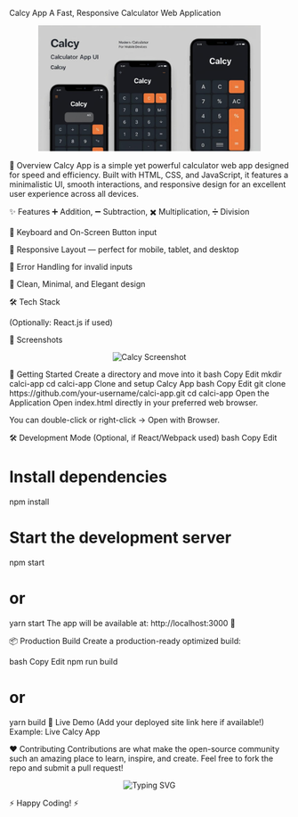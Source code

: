 Calcy App
A Fast, Responsive Calculator Web Application

  <p align="center">
  <img src="./src/calcy-app-screenshot.jpg" alt="Calcy App" width="400" />
</p>



🚀 Overview
Calcy App is a simple yet powerful calculator web app designed for speed and efficiency.
Built with HTML, CSS, and JavaScript, it features a minimalistic UI, smooth interactions, and responsive design for an excellent user experience across all devices.

✨ Features
➕ Addition, ➖ Subtraction, ✖️ Multiplication, ➗ Division

🎹 Keyboard and On-Screen Button input

📱 Responsive Layout — perfect for mobile, tablet, and desktop

🚫 Error Handling for invalid inputs

🎨 Clean, Minimal, and Elegant design

🛠️ Tech Stack



(Optionally: React.js if used)

📸 Screenshots
<p align="center"> <img src="https://user-images.githubusercontent.com/74038190/212723482-cd12ce8e-234b-4b6b-91d5-45752c82d546.png" alt="Calcy Screenshot" width="500" /> </p>
🚀 Getting Started
Create a directory and move into it
bash
Copy
Edit
mkdir calci-app
cd calci-app
Clone and setup Calcy App
bash
Copy
Edit
git clone https://github.com/your-username/calci-app.git
cd calci-app
Open the Application
Open index.html directly in your preferred web browser.

You can double-click or right-click → Open with Browser.

🛠 Development Mode (Optional, if React/Webpack used)
bash
Copy
Edit
# Install dependencies
npm install

# Start the development server
npm start
# or
yarn start
The app will be available at: http://localhost:3000 🚀

📦 Production Build
Create a production-ready optimized build:

bash
Copy
Edit
npm run build
# or
yarn build
🎉 Live Demo
(Add your deployed site link here if available!)
Example: Live Calcy App

❤️ Contributing
Contributions are what make the open-source community such an amazing place to learn, inspire, and create.
Feel free to fork the repo and submit a pull request!

<p align="center"> <img src="https://readme-typing-svg.herokuapp.com?font=Fira+Code&size=22&pause=1000&color=F70000&center=true&vCenter=true&width=435&lines=Thanks+for+visiting+%F0%9F%92%96;Happy+Calculating+with+Calcy+App!" alt="Typing SVG" /> </p>
⚡ Happy Coding! ⚡
